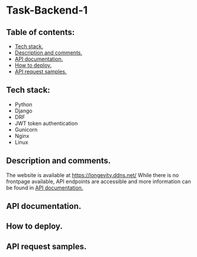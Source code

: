 # Task-Backend-1

## Table of contents:
- [Tech stack.](#Tech-stack)
- [Description and comments.](#Description-and-comments)
- [API documentation.](#API-documentation)
- [How to deploy.](#How-to-deploy)
- [API request samples.](API-request-samples)

## Tech stack:
- Python
- Django
- DRF
- JWT token authentication
- Gunicorn
- Nginx
- Linux

## Description and comments.
The website is available at https://longevity.ddns.net/
While there is no frontpage available, API endpoints are accessible and more information can be found in [API documentation.](#API-documentation)

## API documentation.

## How to deploy.

## API request samples.
